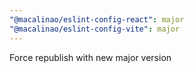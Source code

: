 ```yaml
---
"@macalinao/eslint-config-react": major
"@macalinao/eslint-config-vite": major
---
```


Force republish with new major version
